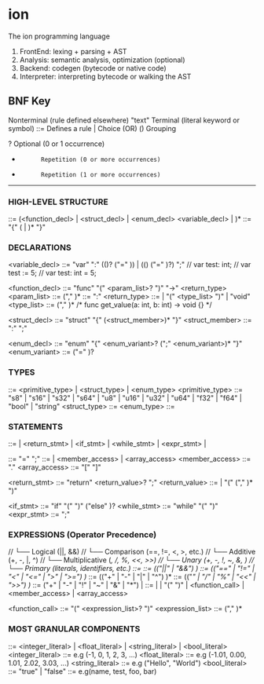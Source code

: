 # ion
The ion programming language

1. FrontEnd: lexing + parsing + AST
2. Analysis: semantic analysis, optimization (optional)
3. Backend: codegen (bytecode or native code)
4. Interpreter: interpreting bytecode or walking the AST

BNF Key
--------------------------------
<foo>       Nonterminal (rule defined elsewhere)
"text"      Terminal (literal keyword or symbol)
::=         Defines a rule
|           Choice (OR)
()          Grouping

?           Optional (0 or 1 occurrence)
*           Repetition (0 or more occurrences)
+           Repetition (1 or more occurrences)
--------------------------------------------------

### HIGH-LEVEL STRUCTURE
<program> ::= (<function_decl> | <struct_decl> |  <enum_decl>  <variable_decl> | <statement>)*
<scope> ::= "{" (<declaration> | <statement>)* "}"

### DECLARATIONS
<variable_decl> ::= "var" <identifier> ":" ((<type>)? ("=" <expression>)) | ((<type>) ("=" <expression>)?) ";"
    // var test: int;
    // var test := 5;
    // var test: int = 5;

<function_decl> ::= "func" <identifier> "(" <param_list>? ")" "->" <return_type> <scope>
<param_list> ::= <parameter> ("," <parameter>)*
<parameter> ::= <identifier> ":" <type>
<return_type> ::= <type> | "(" <type_list> ")" | "void"
<type_list> ::= <type> ("," <type>)*
/*
    func get_value(a: int, b: int) -> void {}
*/

<struct_decl> ::= "struct" <identifier> "{" (<struct_member>)* "}"
<struct_member> ::= <identifier> ":" <type> ";"

<enum_decl> ::= "enum" <identifier> "{" <enum_variant>? (";" <enum_variant>)* "}"
<enum_variant> ::= <identifier> ("=" <expression>)?


### TYPES
<type> ::= <primitive_type> | <struct_type> | <enum_type>
<primitive_type> ::= "s8" | "s16" | "s32" | "s64" | "u8" | "u16" | "u32" | "u64" | "f32" | "f64" | "bool" | "string"
<struct_type> ::= <identifier>
<enum_type> ::= <identifier>


### STATEMENTS
<statement> ::= <assignment> | <return_stmt> | <if_stmt> | <while_stmt> | <expr_stmt> |

<assignment> ::= <lhs> "=" <expression> ";"
<lhs> ::= <identifier> | <member_access> | <array_access>
<member_access> ::= <primary> "." <identifier>
<array_access> ::= <primary> "[" <expression> "]"

<return_stmt> ::= "return" <return_value>? ";"
<return_value> ::= <expression> | "(" <expression> ("," <expression>)* ")"

<if_stmt> ::= "if" "(" <expression> ")" <statement> ("else" <statement>)?
<while_stmt> ::= "while" "(" <expression> ")" <statement>
<expr_stmt> ::= <expression> ";"

### EXPRESSIONS (Operator Precedence)
// └── Logical (||, &&)
//      └── Comparison (==, !=, <, >, etc.)
//          └── Additive (+, -, |, ^)
//              └── Multiplicative (*, /, %, <<, >>)
//                  └── Unary (+, -, !, ~, &, *)
//                      └── Primary (literals, identifiers, etc.) 
<expression> ::= <logical>
<logical> ::= <comparison> (("||" | "&&") <comparison>)*
<comparison> ::= <additive> (("==" | "!=" | "<" | "<=" | ">" | ">=") <additive>)*
<additive> ::= <multiplicative> (("+" | "-" | "|" | "^") <multiplicative>)*
<multiplicative> ::= <unary> (("*" | "/" | "%" | "<<" | ">>") <unary>)*
<unary> ::= ("+" | "-" | "!" | "~" | "&" | "*") <unary> | <primary>
<primary> ::= <literal> | <identifier> | "(" <expression> ")" | <function_call> | <member_access> | <array_access>

<function_call> ::= <identifier> "(" <expression_list>? ")"
<expression_list> ::= <expression> ("," <expression>)*

### MOST GRANULAR COMPONENTS
<literal> ::= <integer_literal> | <float_literal> | <string_literal> | <bool_literal>
<integer_literal> ::= e.g (-1, 0, 1, 2, 3, ...)
<float_literal> ::= e.g (-1.01, 0.00, 1.01, 2.02, 3.03, ...)
<string_literal> ::= e.g ("Hello", "World")
<bool_literal> ::= "true" | "false"
<identifier> ::= e.g(name, test, foo, bar)